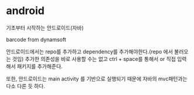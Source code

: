 # android

기초부터 시작하는 안드로이드(자바)


barcode from dynamsoft

안드로이드에서는 repo를 추가하고 dependency를 추가해야한다.(repo 에서 불러오는 것임)
추가한 의존성을 바로 사용할 수는 없고 ctrl + space를 통해서 or 직접 입력해서 패키지를 추가해준다.

또한, 안드로이드는 main activity 를 기반으로 실행되기 때문에 자바의 mvc패턴과는 다소 다른 듯 하다.

